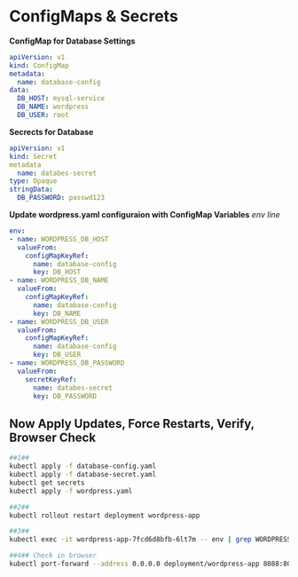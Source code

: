 # ConfigMaps & Secrets

**ConfigMap for Database Settings**
```yaml
apiVersion: v1
kind: ConfigMap
metadata:
  name: database-config
data:
  DB_HOST: mysql-service
  DB_NAME: wordpress
  DB_USER: root
```

**Secrects for Database**
```yaml
apiVersion: v1
kind: Secret
metadata
  name: databes-secret
type: Opaque
stringData:
  DB_PASSWORD: passwd123
```

**Update wordpress.yaml configuraion with ConfigMap Variables**
*env line*
```yaml
env:
- name: WORDPRESS_DB_HOST
  valueFrom:
    configMapKeyRef:
      name: database-config
      key: DB_HOST
- name: WORDPRESS_DB_NAME
  valueFrom:
    configMapKeyRef:
      name: database-config
      key: DB_NAME
- name: WORDPRESS_DB_USER
  valueFrom:
    configMapKeyRef:
      name: database-config
      key: DB_USER
- name: WORDPRESS_DB_PASSWORD
  valueFrom:
  	secretKeyRef:
  	  name: databes-secret
  	  key: DB_PASSWORD
```

## Now Apply Updates, Force Restarts, Verify, Browser Check
```sh
##1##
kubectl apply -f database-config.yaml
kubectl apply -f database-secret.yaml
kubectl get secrets
kubectl apply -f wordpress.yaml

##2##
kubectl rollout restart deployment wordpress-app

##3##
kubectl exec -it wordpress-app-7fcd6d8bfb-6lt7m -- env | grep WORDPRESS_DB

##4## Check in browser
kubectl port-forward --address 0.0.0.0 deployment/wordpress-app 8088:80

```
